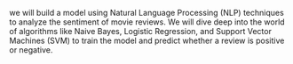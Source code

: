 we will build a model using Natural Language Processing (NLP) techniques to analyze the sentiment of movie reviews. We will dive deep into the world of algorithms like Naive Bayes, Logistic Regression, and Support Vector Machines (SVM) to train the model and predict whether a review is positive or negative.
